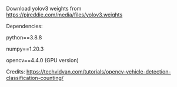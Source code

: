Download yolov3 weights from https://pjreddie.com/media/files/yolov3.weights

Dependencies:

python==3.8.8

numpy==1.20.3

opencv==4.4.0 (GPU version)


Credits: https://techvidvan.com/tutorials/opencv-vehicle-detection-classification-counting/
